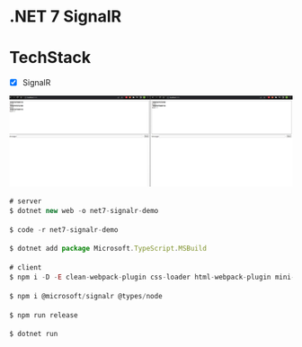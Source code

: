 # .NET 7 SignalR

# TechStack

- [x] SignalR

![alt text](./doc/signalr-demo.jpg)

```javascript
# server
$ dotnet new web -o net7-signalr-demo

$ code -r net7-signalr-demo

$ dotnet add package Microsoft.TypeScript.MSBuild

# client
$ npm i -D -E clean-webpack-plugin css-loader html-webpack-plugin mini-css-extract-plugin ts-loader typescript webpack webpack-cli

$ npm i @microsoft/signalr @types/node

$ npm run release

$ dotnet run
```

